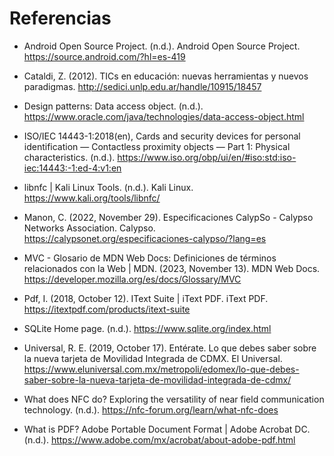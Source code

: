 # Referencias

- Android Open Source Project. (n.d.). Android Open Source Project. https://source.android.com/?hl=es-419

- Cataldi, Z. (2012). TICs en educación: nuevas herramientas y nuevos paradigmas. http://sedici.unlp.edu.ar/handle/10915/18457

- Design patterns: Data access object. (n.d.). https://www.oracle.com/java/technologies/data-access-object.html

- ISO/IEC 14443-1:2018(en), Cards and security devices for personal identification — Contactless proximity objects — Part 1: Physical characteristics. (n.d.). https://www.iso.org/obp/ui/en/#iso:std:iso-iec:14443:-1:ed-4:v1:en

- libnfc | Kali Linux Tools. (n.d.). Kali Linux. https://www.kali.org/tools/libnfc/

- Manon, C. (2022, November 29). Especificaciones CalypSo - Calypso Networks Association. Calypso. https://calypsonet.org/especificaciones-calypso/?lang=es

- MVC - Glosario de MDN Web Docs: Definiciones de términos relacionados con la Web | MDN. (2023, November 13). MDN Web Docs. https://developer.mozilla.org/es/docs/Glossary/MVC

- Pdf, I. (2018, October 12). IText Suite | iText PDF. iText PDF. https://itextpdf.com/products/itext-suite

- SQLite Home page. (n.d.). https://www.sqlite.org/index.html

- Universal, R. E. (2019, October 17). Entérate. Lo que debes saber sobre la nueva tarjeta de Movilidad Integrada de CDMX. El Universal. https://www.eluniversal.com.mx/metropoli/edomex/lo-que-debes-saber-sobre-la-nueva-tarjeta-de-movilidad-integrada-de-cdmx/

- What does NFC do? Exploring the versatility of near field communication technology. (n.d.). https://nfc-forum.org/learn/what-nfc-does

- What is PDF? Adobe Portable Document Format | Adobe Acrobat DC. (n.d.). https://www.adobe.com/mx/acrobat/about-adobe-pdf.html